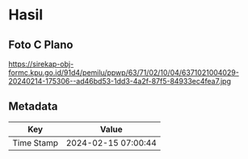 # Hasil

## Foto C Plano

https://sirekap-obj-formc.kpu.go.id/91d4/pemilu/ppwp/63/71/02/10/04/6371021004029-20240214-175306--ad46bd53-1dd3-4a2f-87f5-84933ec4fea7.jpg


## Metadata

| Key        | Value               |
| ---------- | ------------------- |
| Time Stamp | 2024-02-15 07:00:44 |



